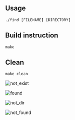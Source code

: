 ## Usage

`./find [FILENAME] [DIRECTORY]`

## Build instruction

`make`

## Clean

`make clean`

![not_exist](https://github.com/newball2814/system-programming/assets/35733326/25b43920-903a-43f9-952a-47019f489938)

![found](https://github.com/newball2814/system-programming/assets/35733326/e3b9fcdc-e055-4e59-828b-99c6cd3427f4)

![not_dir](https://github.com/newball2814/system-programming/assets/35733326/a6388f8d-1f17-4aed-9741-0a768987c65d)

![not_found](https://github.com/newball2814/system-programming/assets/35733326/05740d47-4ed1-47d9-8f15-6a924555f961)
